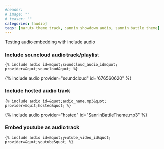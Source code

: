```yaml
---
#header:
# image: ""
# teaser: ""
categories: [audio]
tags: [naruto theme track, sannin showdown audio, sannin battle theme]
---
```

Testing audio embedding with include audio

### Include souncloud audio track/playlist

```raw
{% include audio id=&quot;soundcloud_audio_id&quot; provider=&quot;souncloud&quot; %}
```

{% include audio provider="soundcloud" id="676560620" %}

### Include hosted audio track

```raw
{% include audio id=&quot;audio_name.mp3&quot; provider=&quit;hosted&quot; %}
```

{% include audio provider="hosted" id="SanninBattleTheme.mp3" %}


### Embed youtube as audio track

```raw
{% include audio id=&quot;youtube_video_id&quot; provider=&quot;youtube&quot; %}
```
